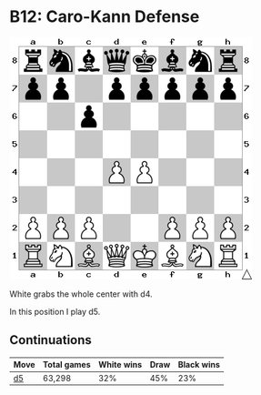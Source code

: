 # B12: Caro-Kann Defense

![Position](position.png)

White grabs the whole center with d4.

In this position I play d5.

## Continuations

Move                | Total games | White wins | Draw | Black wins
--------------------|-------------|------------|------|-----------
[d5](d5/index.md)   | 63,298      | 32%        | 45%  | 23%
